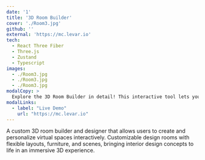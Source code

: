 ```yaml
---
date: '1'
title: '3D Room Builder'
cover: './Room3.jpg'
github: ''
external: 'https://mc.levar.io'
tech:
  - React Three Fiber
  - Three.js
  - Zustand
  - Typescript
images:
  - ./Room3.jpg
  - ./Room3.jpg
  - ./Room3.jpg
modalCopy: >
  Explore the 3D Room Builder in detail! This interactive tool lets you design, customize, and visualize spaces in real time. Try different layouts, furniture, and styles, and see your ideas come to life in an immersive 3D environment.
modalLinks:
  - label: "Live Demo"
    url: "https://mc.levar.io"
---
```




A custom 3D room builder and designer that allows users to create and personalize virtual spaces interactively. Customizable design rooms with flexible layouts, furniture, and scenes, bringing interior design concepts to life in an immersive 3D experience.
